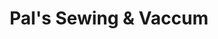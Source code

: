 ---
title: "Pal's Sewing & Vaccum"
url: /costa-mesa/pals-sewing-and-vaccum/
shop: vacuum cleaner
---